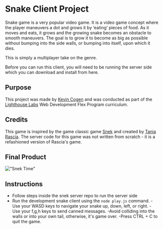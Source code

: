# Snake Client Project

Snake game is a very popular video game. It is a video game concept where the player maneuvers a dot and grows it by ‘eating’ pieces of food. As it moves and eats, it grows and the growing snake becomes an obstacle to smooth maneuvers. The goal is to grow it to become as big as possible without bumping into the side walls, or bumping into itself, upon which it dies.

This is simply a multiplayer take on the genre.

Before you can run this client, you will need to be running the server side which you can download and install from here. 

## Purpose
This project was made by [Kevin Cogen](https://github.com/kevincogen) and was conducted as part of the [Lighthouse Labs](https://github.com/lighthouse-labs) Web Development Flex Program curriculum.

## Credits
This game is inspired by the game classic game [Snek](https://www.taniarascia.com/snake-game-in-javascript/) and created by [Tania Rascia](https://github.com/taniarascia). The server code for this game was not written from scratch - it is a refashioned version of Rascia's game.

## Final Product

!["Snek Time"](https://ibb.co/ZSCsZF6)

## Instructions

- Follow steps inside the snek server repo to run the server side
- Run the development snake client using the `node play.js` command.
-Use your WASD keys to navigate your snake up, down, left, or right.
-Use your f,g,h keys to send canned messages.
-Avoid colliding into the walls or into your own tail, otherwise, it's game over.
-Press CTRL + C to quit the game.